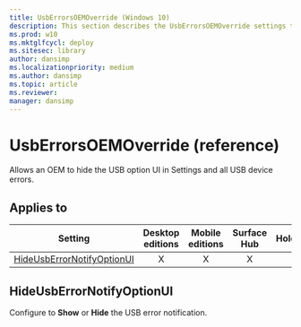 ```yaml
---
title: UsbErrorsOEMOverride (Windows 10)
description: This section describes the UsbErrorsOEMOverride settings that you can configure in provisioning packages for Windows 10 using Windows Configuration Designer.
ms.prod: w10
ms.mktglfcycl: deploy
ms.sitesec: library
author: dansimp
ms.localizationpriority: medium
ms.author: dansimp
ms.topic: article
ms.reviewer: 
manager: dansimp
---
```


# UsbErrorsOEMOverride (reference)


Allows an OEM to hide the USB option UI in Settings and all USB device errors. 


## Applies to

| Setting   | Desktop editions | Mobile editions | Surface Hub | HoloLens | IoT Core |
| --- | :---: | :---: | :---: | :---: | :---: |
| [HideUsbErrorNotifyOptionUI](#hideusberrornotifyoptionui) | X | X | X | X |   |

## HideUsbErrorNotifyOptionUI

Configure to **Show** or **Hide** the USB error notification.
